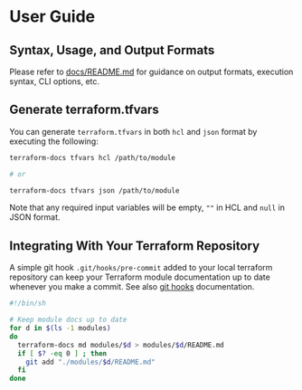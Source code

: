 # User Guide

## Syntax, Usage, and Output Formats

Please refer to [docs/README.md](/docs/README.md) for guidance on output formats, execution syntax, CLI options, etc.

## Generate terraform.tfvars

You can generate `terraform.tfvars` in both `hcl` and `json` format by executing the following:

```bash
terraform-docs tfvars hcl /path/to/module

# or

terraform-docs tfvars json /path/to/module
```

Note that any required input variables will be empty, `""` in HCL and `null` in JSON format.

## Integrating With Your Terraform Repository

A simple git hook `.git/hooks/pre-commit` added to your local terraform repository can keep your Terraform module documentation up to date whenever you make a commit. See also [git hooks](https://git-scm.com/book/en/v2/Customizing-Git-Git-Hooks) documentation.

```sh
#!/bin/sh

# Keep module docs up to date
for d in $(ls -1 modules)
do
  terraform-docs md modules/$d > modules/$d/README.md
  if [ $? -eq 0 ] ; then
    git add "./modules/$d/README.md"
  fi
done
```
